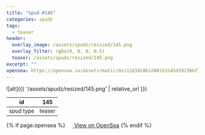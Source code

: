 ```yaml
---
title: "Spud #145"
categories: spudz
tags:
  - teaser
header:
  overlay_image: /assets/spudz/resized/145.png
  overlay_filter: rgba(0, 0, 0, 0.5)
  teaser: /assets/spudz/resized/145.png
excerpt: ""
opensea: https://opensea.io/assets/matic/0x112d18c861d401b3145d39236bf149f01e18beed/145
---
```

![alt]({{ '/assets/spudz/resized/145.png' | relative_url }})

| id | 145 |
|-|-|
| spud type | teaser |

{% if page.opensea %}
<a href="{{page.opensea}}" class="btn btn--info" onclick="window.open(this.href, '_blank'); return false;"><img src="/assets/images/opensea.svg" width="16px"><span>  View on OpenSea</span></a>
{% endif %}
